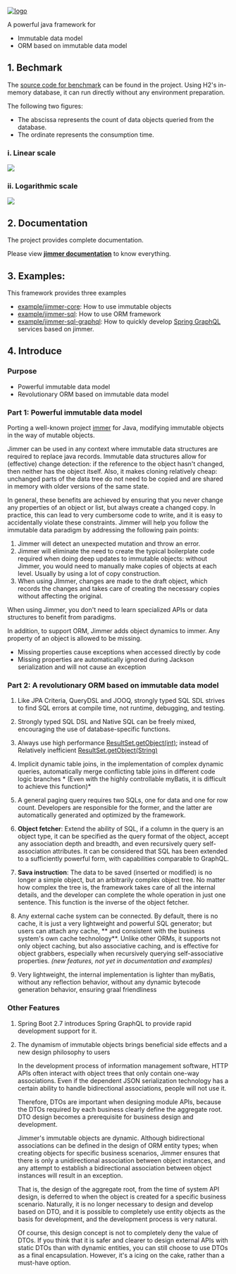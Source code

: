 
[![logo](logo.png)](https://babyfish-ct.github.io/jimmer-doc/)

A powerful java framework for 
- Immutable data model
- ORM based on immutable data model

## 1. Bechmark

The [source code for benchmark](./benchmark) can be found in the project. Using H2's in-memory database, it can run directly without any environment preparation.

The following two figures: 

- The abscissa represents the count of data objects queried from the database.
- The ordinate represents the consumption time.

### i. Linear scale

<kbd>
   <img src="linear.jpeg"/>
</kbd>

### ii. Logarithmic scale

<kbd>
   <img src="logarithmic.jpeg"/>
</kbd>

## 2. Documentation

The project provides complete documentation.

Please view [**jimmer documentation**](https://babyfish-ct.github.io/jimmer-doc/) to know everything.

## 3. Examples:

This framework provides three examples

- [example/jimmer-core](example/jimmer-core): How to use immutable objects
- [example/jimmer-sql](example/jimmer-sql): How to use ORM framework
- [example/jimmer-sql-graphql](example/jimmer-sql-graphql): How to quickly develop [Spring GraphQL](https://spring.io/projects/spring-graphql) services based on jimmer.

## 4. Introduce

### Purpose
- Powerful immutable data model
- Revolutionary ORM based on immutable data model

### Part 1: Powerful immutable data model

Porting a well-known project [immer](https://github.com/immerjs/immer) for Java, modifying immutable objects in the way of mutable objects.

Jimmer can be used in any context where immutable data structures are required to replace java records. Immutable data structures allow for (effective) change detection: if the reference to the object hasn't changed, then neither has the object itself. Also, it makes cloning relatively cheap: unchanged parts of the data tree do not need to be copied and are shared in memory with older versions of the same state.

In general, these benefits are achieved by ensuring that you never change any properties of an object or list, but always create a changed copy. In practice, this can lead to very cumbersome code to write, and it is easy to accidentally violate these constraints. Jimmer will help you follow the immutable data paradigm by addressing the following pain points:

1. Jimmer will detect an unexpected mutation and throw an error.
2. Jimmer will eliminate the need to create the typical boilerplate code required when doing deep updates to immutable objects: without Jimmer, you would need to manually make copies of objects at each level. Usually by using a lot of copy construction.
3. When using JImmer, changes are made to the draft object, which records the changes and takes care of creating the necessary copies without affecting the original.

When using Jimmer, you don't need to learn specialized APIs or data structures to benefit from paradigms.

In addition, to support ORM, Jimmer adds object dynamics to immer. Any property of an object is allowed to be missing.
- Missing properties cause exceptions when accessed directly by code
- Missing properties are automatically ignored during Jackson serialization and will not cause an exception

### Part 2: A revolutionary ORM based on immutable data model

1. Like JPA Criteria, QueryDSL and JOOQ, strongly typed SQL SDL strives to find SQL errors at compile time, not runtime, debugging, and testing.

2. Strongly typed SQL DSL and Native SQL can be freely mixed, encouraging the use of database-specific functions.

3. Always use high performance [ResultSet.getObject(int)](https://docs.oracle.com/javase/7/docs/api/java/sql/ResultSet.html#getObject(int)); instead of Relatively inefficient [ResultSet.getObject(String)](https://docs.oracle.com/javase/7/docs/api/java/sql/ResultSet.html#getObject(java.lang.String))

4. Implicit dynamic table joins, in the implementation of complex dynamic queries, automatically merge conflicting table joins in different code logic branches * (Even with the highly controllable myBatis, it is difficult to achieve this function)*

5. A general paging query requires two SQLs, one for data and one for row count. Developers are responsible for the former, and the latter are automatically generated and optimized by the framework.

6. **Object fetcher**: Extend the ability of SQL, if a column in the query is an object type, it can be specified as the query format of the object, accept any association depth and breadth, and even recursively query self-association attributes. It can be considered that SQL has been extended to a sufficiently powerful form, with capabilities comparable to GraphQL.

7. **Sava instruction**: The data to be saved (inserted or modified) is no longer a simple object, but an arbitrarily complex object tree. No matter how complex the tree is, the framework takes care of all the internal details, and the developer can complete the whole operation in just one sentence. This function is the inverse of the object fetcher.

8. Any external cache system can be connected. By default, there is no cache, it is just a very lightweight and powerful SQL generator; but users can attach any cache, ** and consistent with the business system's own cache technology**. Unlike other ORMs, it supports not only object caching, but also associative caching, and is effective for object grabbers, especially when recursively querying self-associative properties. *(new features, not yet in documentation and examples)*

9. Very lightweight, the internal implementation is lighter than myBatis, without any reflection behavior, without any dynamic bytecode generation behavior, ensuring graal friendliness

### Other Features

1. Spring Boot 2.7 introduces Spring GraphQL to provide rapid development support for it.

2. The dynamism of immutable objects brings beneficial side effects and a new design philosophy to users

   In the development process of information management software, HTTP APIs often interact with object trees that only contain one-way associations. Even if the dependent JSON serialization technology has a certain ability to handle bidirectional associations, people will not use it.

   Therefore, DTOs are important when designing module APIs, because the DTOs required by each business clearly define the aggregate root. DTO design becomes a prerequisite for business design and development.

   Jimmer's immutable objects are dynamic. Although bidirectional associations can be defined in the design of ORM entity types; when creating objects for specific business scenarios, Jimmer ensures that there is only a unidirectional association between object instances, and any attempt to establish a bidirectional association between object instances will result in an exception.

   That is, the design of the aggregate root, from the time of system API design, is deferred to when the object is created for a specific business scenario. Naturally, it is no longer necessary to design and develop based on DTO, and it is possible to completely use entity objects as the basis for development, and the development process is very natural.

   Of course, this design concept is not to completely deny the value of DTOs. If you think that it is safer and clearer to design external APIs with static DTOs than with dynamic entities, you can still choose to use DTOs as a final encapsulation. However, it's a icing on the cake, rather than a must-have option.
